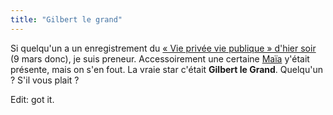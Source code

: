 ```yaml
---
title: "Gilbert le grand"
---
```


Si quelqu'un a un enregistrement du [« Vie privée vie publique » d'hier
soir](http://vie-privee-vie-publique.france3.fr/archives/8823447-fr.php) (9
mars donc), je suis preneur. Accessoirement une certaine
[Maïa](http://mazaurette.net) y'était présente, mais on s'en fout. La vraie
star c'était **Gilbert le Grand**. Quelqu'un ? S'il vous plait ?

Edit: got it.

